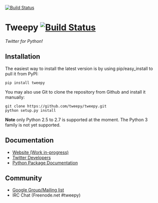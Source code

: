 [![Build Status](https://codebuild.us-east-1.amazonaws.com/badges?uuid=eyJlbmNyeXB0ZWREYXRhIjoiRVhUUnQ3TWVXRVZFSm8vV0lBbjBYMlhlK3B6bWJCWmZ5Y25WQ24xQXhkU1N0S25LWWRGSWpmT2czRG9maXRQTzFSSWRLazEvNFI5NW5WWUlzL3lZMy9ZPSIsIml2UGFyYW1ldGVyU3BlYyI6IkQ1S1h5c1o0Qk15UG4zTEoiLCJtYXRlcmlhbFNldFNlcmlhbCI6MX0%3D&branch=master)](https://console.aws.amazon.com/codebuild/home?region=us-east-1#/projects/vendored_tweepy/view)

Tweepy [![Build Status](https://travis-ci.org/tweepy/tweepy.png)](https://travis-ci.org/tweepy/tweepy)
======
*Twitter for Python!*

Installation
------------
The easiest way to install the latest version
is by using pip/easy_install to pull it from PyPI:

    pip install tweepy

You may also use Git to clone the repository from
Github and install it manually:

    git clone https://github.com/tweepy/tweepy.git
    python setup.py install

**Note** only Python 2.5 to 2.7 is supported at
the moment. The Python 3 family is not yet supported.

Documentation
-------------
  - [Website (Work in-progress)](http://tweepy.github.com/)
  - [Twitter Developers](http://dev.twitter.com/)
  - [Python Package Documentation](http://packages.python.org/tweepy/html/index.html)

Community
---------
  - [Google Group/Mailing list](http://groups.google.com/group/tweepy)
  - IRC Chat (Freenode.net #tweepy)

